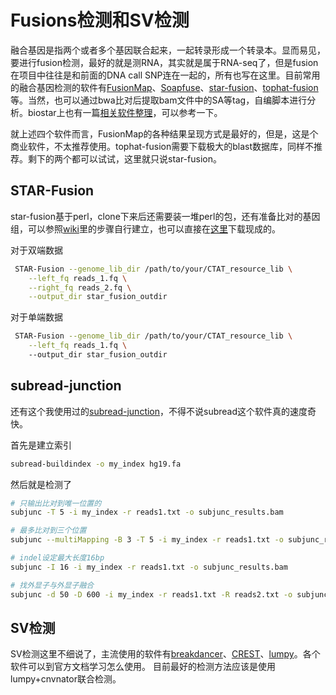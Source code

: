 # Fusions检测和SV检测
融合基因是指两个或者多个基因联合起来，一起转录形成一个转录本。显而易见，要进行fusion检测，最好的就是测RNA，其实就是属于RNA-seq了，但是fusion在项目中往往是和前面的DNA call SNP连在一起的，所有也写在这里。目前常用的融合基因检测的软件有[FusionMap](http://www.arrayserver.com/wiki/index.php?title=FusionMap#Install_FusionMap_on_Linux)、[Soapfuse](https://sourceforge.net/projects/soapfuse/)、[star-fusion](https://github.com/STAR-Fusion/STAR-Fusion/wiki)、[tophat-fusion](https://ccb.jhu.edu/software/tophat/fusion_index.shtml)等。当然，也可以通过bwa比对后提取bam文件中的SA等tag，自编脚本进行分析。biostar上也有一篇[相关软件整理](https://www.biostars.org/p/45986/)，可以参考一下。

就上述四个软件而言，FusionMap的各种结果呈现方式是最好的，但是，这是个商业软件，不太推荐使用。tophat-fusion需要下载极大的blast数据库，同样不推荐。剩下的两个都可以试试，这里就只说star-fusion。

## STAR-Fusion
star-fusion基于perl，clone下来后还需要装一堆perl的包，还有准备比对的基因组，可以参照[wiki](https://github.com/STAR-Fusion/STAR-Fusion/wiki)里的步骤自行建立，也可以直接在[这里](https://data.broadinstitute.org/Trinity/CTAT_RESOURCE_LIB/)下载现成的。

对于双端数据
```bash
 STAR-Fusion --genome_lib_dir /path/to/your/CTAT_resource_lib \
	--left_fq reads_1.fq \
	--right_fq reads_2.fq \
	--output_dir star_fusion_outdir
```

对于单端数据
```bash
 STAR-Fusion --genome_lib_dir /path/to/your/CTAT_resource_lib \
	--left_fq reads_1.fq \ 
	--output_dir star_fusion_outdir
```

## subread-junction
还有这个我使用过的[subread-junction](http://bioinf.wehi.edu.au/subjunc/)，不得不说subread这个软件真的速度奇快。

首先是建立索引
```bash
subread-buildindex -o my_index hg19.fa
```

然后就是检测了
```bash
# 只输出比对到唯一位置的
subjunc -T 5 -i my_index -r reads1.txt -o subjunc_results.bam

# 最多比对到三个位置
subjunc --multiMapping -B 3 -T 5 -i my_index -r reads1.txt -o subjunc_results.bam

# indel设定最大长度16bp
subjunc -I 16 -i my_index -r reads1.txt -o subjunc_results.bam

# 找外显子与外显子融合
subjunc -d 50 -D 600 -i my_index -r reads1.txt -R reads2.txt -o subjunc_results.bam
```

## SV检测
SV检测这里不细说了，主流使用的软件有[breakdancer](https://github.com/genome/breakdancer)、[CREST](https://github.com/youngmook/CREST)、[lumpy](https://github.com/arq5x/lumpy-sv)。各个软件可以到官方文档学习怎么使用。
目前最好的检测方法应该是使用lumpy+cnvnator联合检测。